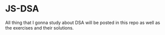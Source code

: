 # JS-DSA

All thing that I gonna study about DSA will be posted in this repo as well as the exercises and their solutions.
